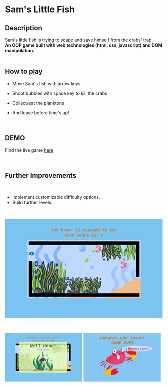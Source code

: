 

# Sam's Little Fish

## Description

Sam's little fish is trying to scape and save himself from the crabs' trap.  
**An OOP game built with web technologies (html, css, javascript) and DOM manipulation.**  
<br />

## How to play  

- Move Sam's fish with arrow keys  

- Shoot bubbles with space key to kill the crabs  

- Collect/eat the planktons  

- And leave before time's up!  
<br />

## DEMO
Find the live game [here](https://mog-rouhi.github.io/project-1-oop-game/)

<br />

## Further Improvements
<br />

- Implement customizable difficulty options. 
- Build further levels.
<br />

<p float="left">
  <img src="./img/screen-shots/screen-shot-1.png" alt="screen-shot-1" style="width=100%;" /> 
</p>

<br/>
<p float="left">
  <img src="./img/screen-shots/screen-shot-2.png" alt="screen-shot-1" style="width:49%;"/>     <img src="./img/screen-shots/screen-shot-3.png" alt="screen-shot-1" style="width:49%;"/> 
</p>


